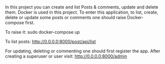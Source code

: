 In this project you can create and list Posts & comments, update and delete them. Docker is used in this project. 
To enter this application, to list, create, delete or update some posts or comments one should raise Docker-compose first. 

To raise it:
sudo docker-compose up

To list posts:
http://0.0.0.0:8000/post/api/list

For updating, deleting or commenting one should first register the app. After creating a superuser or user visit:
http://0.0.0.0:8000/admin
